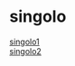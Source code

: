 # singolo
[singolo1](https://ana-karp.github.io/singolo/singolo1)  
[singolo2](https://ana-karp.github.io/singolo/singolo2)
